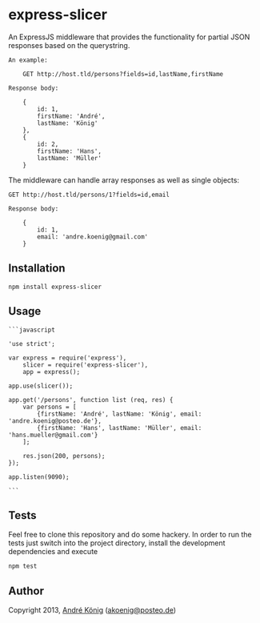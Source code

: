 # express-slicer

An ExpressJS middleware that provides the functionality for partial JSON responses based on the querystring.

    An example:

        GET http://host.tld/persons?fields=id,lastName,firstName

    Response body:

        {
            id: 1,
            firstName: 'André',
            lastName: 'König'
        },
        {
            id: 2,
            firstName: 'Hans',
            lastName: 'Müller'  
        }

The middleware can handle array responses as well as single objects:

    GET http://host.tld/persons/1?fields=id,email

    Response body:

        {
            id: 1,
            email: 'andre.koenig@gmail.com'
        }

## Installation

    npm install express-slicer

## Usage

    ```javascript

    'use strict';

    var express = require('express'),
        slicer = require('express-slicer'),
        app = express();

    app.use(slicer());

    app.get('/persons', function list (req, res) {
        var persons = [
            {firstName: 'André', lastName: 'König', email: 'andre.koenig@posteo.de'},
            {firstName: 'Hans', lastName: 'Müller', email: 'hans.mueller@gmail.com'}
        ];

        res.json(200, persons);
    });

    app.listen(9090);

    ```

## Tests

Feel free to clone this repository and do some hackery. In order to run the tests just switch into the project directory, install the development dependencies and execute

    npm test

## Author

Copyright 2013, [André König](http://iam.andrekoenig.info) (akoenig@posteo.de)